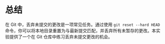 # 总结

在 Git 中，丢弃未提交的更改是一项常见任务。通过使用 `git reset --hard HEAD` 命令，你可以将本地目录重置为与最新提交匹配，并丢弃所有未暂存的更改。本实验提供了一个在 Git 仓库中练习丢弃未提交更改的机会。
